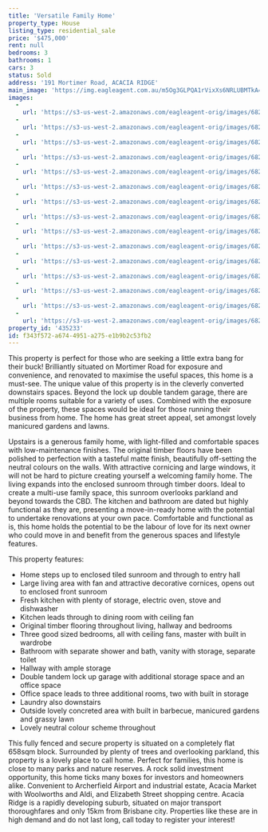 ```yaml
---
title: 'Versatile Family Home'
property_type: House
listing_type: residential_sale
price: '$475,000'
rent: null
bedrooms: 3
bathrooms: 1
cars: 3
status: Sold
address: '191 Mortimer Road, ACACIA RIDGE'
main_image: 'https://img.eagleagent.com.au/m5Og3GLPQA1rVixXs6NRLUBMTkA=/1280x854/smart/https://s3-us-west-2.amazonaws.com/eagleagent-orig/images/6822033/128490006-image-M.jpg'
images:
  -
    url: 'https://s3-us-west-2.amazonaws.com/eagleagent-orig/images/6822047/128490006-image-O.jpg'
  -
    url: 'https://s3-us-west-2.amazonaws.com/eagleagent-orig/images/6822046/128490006-image-N.jpg'
  -
    url: 'https://s3-us-west-2.amazonaws.com/eagleagent-orig/images/6822045/128490006-image-L.jpg'
  -
    url: 'https://s3-us-west-2.amazonaws.com/eagleagent-orig/images/6822044/128490006-image-K.jpg'
  -
    url: 'https://s3-us-west-2.amazonaws.com/eagleagent-orig/images/6822043/128490006-image-J.jpg'
  -
    url: 'https://s3-us-west-2.amazonaws.com/eagleagent-orig/images/6822042/128490006-image-I.jpg'
  -
    url: 'https://s3-us-west-2.amazonaws.com/eagleagent-orig/images/6822041/128490006-image-H.jpg'
  -
    url: 'https://s3-us-west-2.amazonaws.com/eagleagent-orig/images/6822040/128490006-image-G.jpg'
  -
    url: 'https://s3-us-west-2.amazonaws.com/eagleagent-orig/images/6822039/128490006-image-F.jpg'
  -
    url: 'https://s3-us-west-2.amazonaws.com/eagleagent-orig/images/6822038/128490006-image-E.jpg'
  -
    url: 'https://s3-us-west-2.amazonaws.com/eagleagent-orig/images/6822037/128490006-image-D.jpg'
  -
    url: 'https://s3-us-west-2.amazonaws.com/eagleagent-orig/images/6822036/128490006-image-C.jpg'
  -
    url: 'https://s3-us-west-2.amazonaws.com/eagleagent-orig/images/6822035/128490006-image-B.jpg'
  -
    url: 'https://s3-us-west-2.amazonaws.com/eagleagent-orig/images/6822034/128490006-image-A.jpg'
  -
    url: 'https://s3-us-west-2.amazonaws.com/eagleagent-orig/images/6822033/128490006-image-M.jpg'
property_id: '435233'
id: f343f572-a674-4951-a275-e1b9b2c53fb2
---
```

This property is perfect for those who are seeking a little extra bang for their buck! Brilliantly situated on Mortimer Road for exposure and convenience, and renovated to maximise the useful spaces, this home is a must-see. The unique value of this property is in the cleverly converted downstairs spaces. Beyond the lock up double tandem garage, there are multiple rooms suitable for a variety of uses. Combined with the exposure of the property, these spaces would be ideal for those running their business from home. The home has great street appeal, set amongst lovely manicured gardens and lawns.

Upstairs is a generous family home, with light-filled and comfortable spaces with low-maintenance finishes. The original timber floors have been polished to perfection with a tasteful matte finish, beautifully off-setting the neutral colours on the walls. With attractive cornicing and large windows, it will not be hard to picture creating yourself a welcoming family home. The living expands into the enclosed sunroom through timber doors. Ideal to create a multi-use family space, this sunroom overlooks parkland and beyond towards the CBD. The kitchen and bathroom are dated but highly functional as they are, presenting a move-in-ready home with the potential to undertake renovations at your own pace. Comfortable and functional as is, this home holds the potential to be the labour of love for its next owner who could move in and benefit from the generous spaces and lifestyle features.

This property features:

*  Home steps up to enclosed tiled sunroom and through to entry hall
*  Large living area with fan and attractive decorative cornices, opens out to enclosed front sunroom
*  Fresh kitchen with plenty of storage, electric oven, stove and dishwasher
*  Kitchen leads through to dining room with ceiling fan
*  Original timber flooring throughout living, hallway and bedrooms
*  Three good sized bedrooms, all with ceiling fans, master with built in wardrobe
*  Bathroom with separate shower and bath, vanity with storage, separate toilet
*  Hallway with ample storage
*  Double tandem lock up garage with additional storage space and an office space
*  Office space leads to three additional rooms, two with built in storage
*  Laundry also downstairs
*  Outside lovely concreted area with built in barbecue, manicured gardens and grassy lawn
*  Lovely neutral colour scheme throughout

This fully fenced and secure property is situated on a completely flat 658sqm block. Surrounded by plenty of trees and overlooking parkland, this property is a lovely place to call home. Perfect for families, this home is close to many parks and nature reserves. A rock solid investment opportunity, this home ticks many boxes for investors and homeowners alike. Convenient to Archerfield Airport and industrial estate, Acacia Market with Woolworths and Aldi, and Elizabeth Street shopping centre. Acacia Ridge is a rapidly developing suburb, situated on major transport thoroughfares and only 15km from Brisbane city. Properties like these are in high demand and do not last long, call today to register your interest!